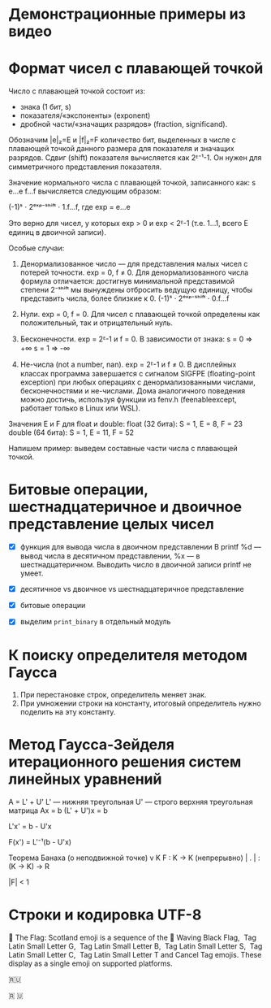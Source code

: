 # Демонстрационные примеры из видео

# Формат чисел с плавающей точкой
Число с плавающей точкой состоит из:
- знака (1 бит, s)
- показателя/«экспоненты» (exponent)
- дробной части/«значащих разрядов» (fraction, significand).

Обозначим |e|₂=E и |f|₂=F количество бит, выделенных в числе с плавающей точкой данного размера для показателя и значащих разрядов.
Сдвиг (shift) показателя вычисляется как 2ᴱ⁻¹-1.
Он нужен для симметричного представления показателя.

Значение нормального числа с плавающей точкой, записанного как:
s e...e f...f
вычисляется следующим образом:

(-1)ˢ ⋅ 2ᵉˣᵖ⁻ˢʰⁱᶠᵗ ⋅ 1.f...f, где exp = e...e

Это верно для чисел, у которых exp > 0 и exp < 2ᴱ-1 (т.е. 1...1, всего E единиц в двоичной записи).

Особые случаи:
1. Денормализованное число — для представления малых чисел с потерей точности.
exp = 0, f ≠ 0. 
Для денормализованного числа формула отличается:
достигнув минимальной представимой степени 2⁻ˢʰⁱᶠᵗ
мы вынуждены отбросить ведущую единицу,
чтобы представить числа, более близкие к 0.
(-1)ˢ ⋅ 2ᵉˣᵖ⁻ˢʰⁱᶠᵗ ⋅ 0.f...f

2. Нули. exp = 0, f = 0. Для чисел с плавающей точкой определены как положительный, так и отрицательный нуль.

3. Бесконечности. exp = 2ᴱ-1 и f = 0. В зависимости от знака:
s = 0 ⇒ +∞
s = 1 ⇒ -∞

4. Не-числа (not a number, nan). exp = 2ᴱ-1 и f ≠ 0. 
В дисплейных классах программа завершается с сигналом
SIGFPE (floating-point exception)
при любых операциях с денормализованными числами,
бесконечностями и не-числами.
Дома аналогичного поведения можно достичь,
используя функции из fenv.h (feenableexcept, работает только в Linux или WSL).

Значения E и F для float и double:
float (32 бита): S = 1, E = 8, F = 23
double (64 бита): S = 1, E = 11, F = 52

Напишем пример: выведем составные части числа с плавающей точкой.

# Битовые операции, шестнадцатеричное и двоичное представление целых чисел

- [x] функция для вывода числа в двоичном представлении
    В printf %d — вывод числа в десятичном представлении, %x — в шестнадцатеричном. Выводить число в двоичной записи printf не умеет.

- [x] десятичное vs двоичное vs шестнадцатеричное представление

- [x] битовые операции
- [x] выделим `print_binary` в отдельный модуль



# К поиску определителя методом Гаусса
1. При перестановке строк, определитель меняет знак.
2. При умножении строки на константу, итоговый определитель нужно поделить на эту константу.

# Метод Гаусса-Зейделя итерационного решения систем линейных уравнений

A = L' + U'
L' — нижняя треугольная
U' — строго верхняя треугольная матрица
Ax = b
(L' + U')x = b

L'x' = b - U'x

F(x') = L'⁻¹(b - U'x)


Теорема Банаха (о неподвижной точке)
v  K
F : K → K (непрерывно)
| . | : (K → K) → R

|F| < 1 

# Строки и кодировка UTF-8
🏴󠁧󠁢󠁳󠁣󠁴󠁿
The Flag: Scotland emoji is a sequence of the 🏴 Waving Black Flag, 󠁧 Tag Latin Small Letter G, 󠁢 Tag Latin Small Letter B, 󠁳 Tag Latin Small Letter S, 󠁣 Tag Latin Small Letter C, 󠁴 Tag Latin Small Letter T and 󠁿 Cancel Tag emojis. These display as a single emoji on supported platforms.

🇷🇺

🇷 🇺
